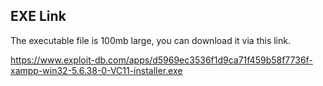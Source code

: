 ## EXE Link
The executable file is 100mb large, you can download it via this link. 

https://www.exploit-db.com/apps/d5969ec3536f1d9ca71f459b58f7736f-xampp-win32-5.6.38-0-VC11-installer.exe
